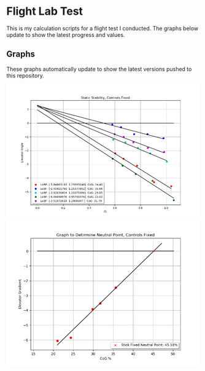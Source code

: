 # Flight Lab Test
This is my calculation scripts for a flight test I conducted. The graphs below update to show the latest progress and values.

## Graphs
These graphs automatically update to show the latest versions pushed to this repository.


![Static Stability](graphs/staticstability.png?raw=true "Static Stability")
![Neutral Point](graphs/neutralpointStatic.png?raw=true "Neutral Point")